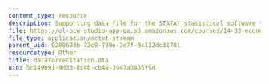 ```yaml
---
content_type: resource
description: Supporting data file for the STATA? statistical software tutorial.
file: https://ol-ocw-studio-app-qa.s3.amazonaws.com/courses/14-33-economics-research-and-communication-spring-2005/5c1490919d338c4bcb483947a3435f9d_dataforrecitation.dta
file_type: application/octet-stream
parent_uid: 0288693b-72c9-789e-2e7f-9c112dc31701
resourcetype: Other
title: dataforrecitation.dta
uid: 5c149091-9d33-8c4b-cb48-3947a3435f9d
---
```

